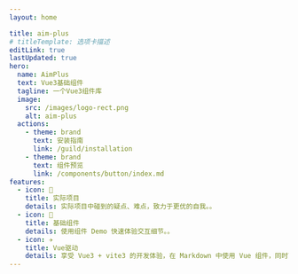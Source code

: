 ```yaml
---
layout: home

title: aim-plus
# titleTemplate: 选项卡描述
editLink: true
lastUpdated: true
hero:
  name: AimPlus
  text: Vue3基础组件
  tagline: 一个Vue3组件库
  image:
    src: /images/logo-rect.png
    alt: aim-plus
  actions:
    - theme: brand
      text: 安装指南
      link: /guild/installation
    - theme: brand
      text: 组件预览
      link: /components/button/index.md
features:
  - icon: 🔨
    title: 实际项目
    details: 实际项目中碰到的疑点、难点，致力于更优的自我。。
  - icon: 🧩
    title: 基础组件
    details: 使用组件 Demo 快速体验交互细节。。
  - icon: ✈️
    title: Vue驱动
    details: 享受 Vue3 + vite3 的开发体验，在 Markdown 中使用 Vue 组件，同时可以使用 Vue 来开发自定义主题。
---
```

